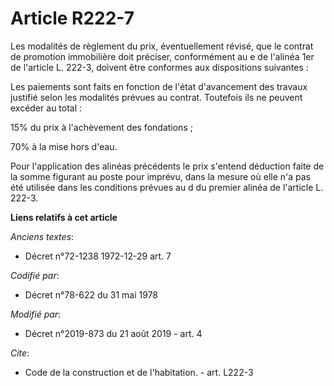 # Article R222-7

Les modalités de règlement du prix, éventuellement révisé, que le contrat de promotion immobilière doit préciser,
conformément au e de l'alinéa 1er de l'article L. 222-3, doivent être conformes aux dispositions suivantes : 

Les paiements sont faits en fonction de l'état d'avancement des travaux justifié selon les modalités prévues au contrat.
Toutefois ils ne peuvent excéder au total : 

15% du prix à l'achèvement des fondations ; 

70% à la mise hors d'eau. 

Pour l'application des alinéas précédents le prix s'entend déduction faite de la somme figurant au poste pour imprévu, dans
la mesure où elle n'a pas été utilisée dans les conditions prévues au d du premier alinéa de l'article L. 222-3.

**Liens relatifs à cet article**

_Anciens textes_:

  - Décret n°72-1238 1972-12-29 art. 7

_Codifié par_:

  - Décret n°78-622 du 31 mai 1978

_Modifié par_:

  - Décret n°2019-873 du 21 août 2019 - art. 4

_Cite_:

  - Code de la construction et de l'habitation. - art. L222-3
